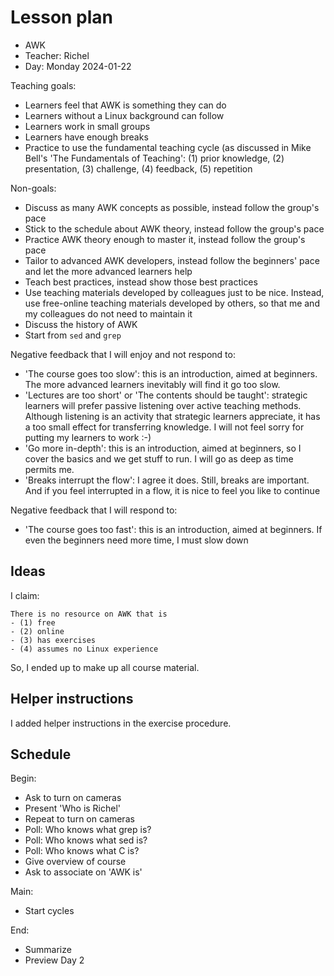 # Lesson plan

- AWK
- Teacher: Richel
- Day: Monday 2024-01-22

Teaching goals:

- Learners feel that AWK is something they can do
- Learners without a Linux background can follow
- Learners work in small groups
- Learners have enough breaks
- Practice to use the fundamental teaching cycle (as discussed in Mike Bell's 'The
   Fundamentals of Teaching': (1) prior knowledge,
   (2) presentation, (3) challenge, (4) feedback, (5) repetition

Non-goals:

- Discuss as many AWK concepts as possible,
  instead follow the group's pace
- Stick to the schedule about AWK theory,
  instead follow the group's pace
- Practice AWK theory enough to master it,
  instead follow the group's pace
- Tailor to advanced AWK developers,
  instead follow the beginners' pace
  and let the more advanced learners help
- Teach best practices,
  instead show those best practices
- Use teaching materials developed by colleagues just to be nice.
  Instead, use free-online teaching materials developed by others,
  so that me and my colleagues do not need to maintain it
- Discuss the history of AWK
- Start from `sed` and `grep`

Negative feedback that I will enjoy and not respond to:

- 'The course goes too slow': this is an introduction, aimed at beginners.
  The more advanced learners inevitably will find it go too slow.
- 'Lectures are too short' or 'The contents should be taught':
  strategic learners will prefer passive listening
  over active teaching methods. Although listening is an activity that
  strategic learners appreciate, it has a too small effect for transferring knowledge.
  I will not feel sorry for putting my learners to work :-)
- 'Go more in-depth': this is an introduction, aimed at beginners,
  so I cover the basics and we get stuff to run. I will go as deep as time
  permits me.
- 'Breaks interrupt the flow': I agree it does. Still, breaks are
  important. And if you feel interrupted in a flow, it is nice to feel
  you like to continue

Negative feedback that I will respond to:

- 'The course goes too fast': this is an introduction, aimed at beginners.
  If even the beginners need more time, I must slow down

## Ideas

I claim:

```text
There is no resource on AWK that is
- (1) free
- (2) online
- (3) has exercises
- (4) assumes no Linux experience
```

So, I ended up to make up all course material.

## Helper instructions

I added helper instructions in the exercise procedure.

## Schedule

Begin:

- Ask to turn on cameras
- Present 'Who is Richel'
- Repeat to turn on cameras
- Poll: Who knows what grep is?
- Poll: Who knows what sed is?
- Poll: Who knows what C is?
- Give overview of course
- Ask to associate on 'AWK is'

Main:

- Start cycles

End:

- Summarize
- Preview Day 2

